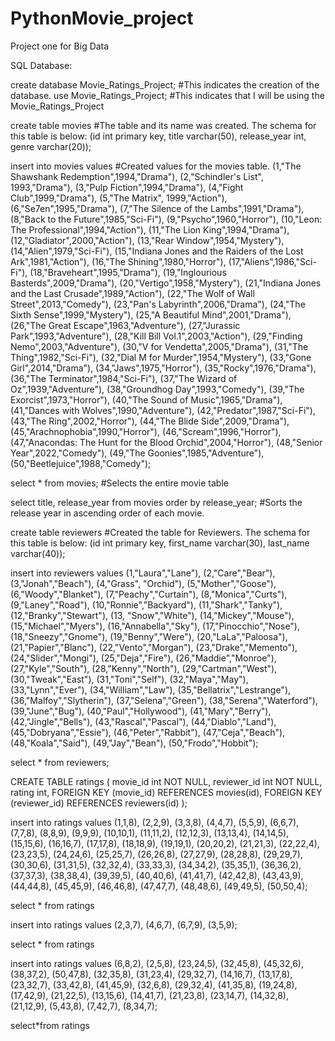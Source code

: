 # PythonMovie_project
Project one for Big Data

SQL Database:

create database Movie_Ratings_Project;      #This indicates the creation of the database.
use Movie_Ratings_Project;                  #This indicates that I will be using the Movie_Ratings_Project

create table movies  #The table and its name was created.  The schema for this table is below:
(id int primary key, title varchar(50), release_year int, genre varchar(20));

insert into movies values #Created values for the movies table.
(1,"The Shawshank Redemption",1994,"Drama"),
(2,"Schindler's List", 1993,"Drama"),
(3,"Pulp Fiction",1994,"Drama"),
(4,"Fight Club",1999,"Drama"),
(5,"The Matrix", 1999,"Action"),
(6,"Se7en",1995,"Drama"),
(7,"The Silence of the Lambs",1991,"Drama"),
(8,"Back to the Future",1985,"Sci-Fi"),
(9,"Psycho",1960,"Horror"),
(10,"Leon: The Professional",1994,"Action"),
(11,"The Lion King",1994,"Drama"),
(12,"Gladiator",2000,"Action"),
(13,"Rear Window",1954,"Mystery"),
(14,"Alien",1979,"Sci-Fi"),
(15,"Indiana Jones and the Raiders of the Lost Ark",1981,"Action"),
(16,"The Shining",1980,"Horror"),
(17,"Aliens",1986,"Sci-Fi"),
(18,"Braveheart",1995,"Drama"),
(19,"Inglourious Basterds",2009,"Drama"),
(20,"Vertigo",1958,"Mystery"),
(21,"Indiana Jones and the Last Crusade",1989,"Action"),
(22,"The Wolf of Wall Street",2013,"Comedy"),
(23,"Pan's Labyrinth",2006,"Drama"),
(24,"The Sixth Sense",1999,"Mystery"),
(25,"A Beautiful Mind",2001,"Drama"),
(26,"The Great Escape",1963,"Adventure"),
(27,"Jurassic Park",1993,"Adventure"),
(28,"Kill Bill Vol.1",2003,"Action"),
(29,"Finding Nemo",2003,"Adventure"),
(30,"V for Vendetta",2005,"Drama"),
(31,"The Thing",1982,"Sci-Fi"),
(32,"Dial M for Murder",1954,"Mystery"),
(33,"Gone Girl",2014,"Drama"),
(34,"Jaws",1975,"Horror"),
(35,"Rocky",1976,"Drama"),
(36,"The Terminator",1984,"Sci-Fi"),
(37,"The Wizard of Oz",1939,"Adventure"),
(38,"Groundhog Day",1993,"Comedy"),
(39,"The Exorcist",1973,"Horror"),
(40,"The Sound of Music",1965,"Drama"),
(41,"Dances with Wolves",1990,"Adventure"),
(42,"Predator",1987,"Sci-Fi"),
(43,"The Ring",2002,"Horror"),
(44,"The Blide Side",2009,"Drama"),
(45,"Arachnophobia",1990,"Horror"),
(46,"Scream",1996,"Horror"),
(47,"Anacondas: The Hunt for the Blood Orchid",2004,"Horror"),
(48,"Senior Year",2022,"Comedy"),
(49,"The Goonies",1985,"Adventure"),
(50,"Beetlejuice",1988,"Comedy");

select * from movies;      #Selects the entire movie table

select title, release_year from movies
order by release_year;     #Sorts the release year in ascending order of each movie.

create table reviewers     #Created the table for Reviewers. The schema for this table is below:
(id int primary key, first_name varchar(30), last_name varchar(40)); 

insert into reviewers values
(1,"Laura","Lane"),
(2,"Care","Bear"),
(3,"Jonah","Beach"),
(4,"Grass", "Orchid"),
(5,"Mother","Goose"),
(6,"Woody","Blanket"),
(7,"Peachy","Curtain"),
(8,"Monica","Curts"),
(9,"Laney","Road"),
(10,"Ronnie","Backyard"),
(11,"Shark","Tanky"),
(12,"Branky","Stewart"),
(13, "Snow","White"),
(14,"Mickey","Mouse"),
(15,"Michael","Myers"),
(16,"Annabella","Sky"),
(17,"Pinocchio","Nose"),
(18,"Sneezy","Gnome"),
(19,"Benny","Were"),
(20,"LaLa","Paloosa"),
(21,"Papier","Blanc"),
(22,"Vento","Morgan"),
(23,"Drake","Memento"),
(24,"Slider","Mongi"),
(25,"Deja","Fire"),
(26,"Maddie","Monroe"),
(27,"Kyle","South"),
(28,"Kenny","North"),
(29,"Cartman","West"),
(30,"Tweak","East"),
(31,"Toni","Self"),
(32,"Maya","May"),
(33,"Lynn","Ever"),
(34,"William","Law"),
(35,"Bellatrix","Lestrange"),
(36,"Malfoy","Slytherin"),
(37,"Selena","Green"),
(38,"Serena","Waterford"),
(39,"June","Bug"),
(40,"Paul","Hollywood"),
(41,"Mary","Berry"),
(42,"Jingle","Bells"),
(43,"Rascal","Pascal"),
(44,"Diablo","Land"),
(45,"Dobryana","Essie"),
(46,"Peter","Rabbit"),
(47,"Ceja","Beach"),
(48,"Koala","Said"),
(49,"Jay","Bean"),
(50,"Frodo","Hobbit");

select * from reviewers;

CREATE TABLE ratings (
    movie_id int NOT NULL,
    reviewer_id int NOT NULL,
	rating int,
    FOREIGN KEY (movie_id) REFERENCES movies(id),
    FOREIGN KEY (reviewer_id) REFERENCES reviewers(id)
);

insert into ratings values
(1,1,8),
(2,2,9),
(3,3,8),
(4,4,7),
(5,5,9),
(6,6,7),
(7,7,8),
(8,8,9),
(9,9,9),
(10,10,1),
(11,11,2),
(12,12,3),
(13,13,4),
(14,14,5),
(15,15,6),
(16,16,7),
(17,17,8),
(18,18,9),
(19,19,1),
(20,20,2),
(21,21,3),
(22,22,4),
(23,23,5),
(24,24,6),
(25,25,7),
(26,26,8),
(27,27,9),
(28,28,8),
(29,29,7),
(30,30,6),
(31,31,5),
(32,32,4),
(33,33,3),
(34,34,2),
(35,35,1),
(36,36,2),
(37,37,3),
(38,38,4),
(39,39,5),
(40,40,6),
(41,41,7),
(42,42,8),
(43,43,9),
(44,44,8),
(45,45,9),
(46,46,8),
(47,47,7),
(48,48,6),
(49,49,5),
(50,50,4);

select * from ratings

insert into ratings values
(2,3,7),
(4,6,7),
(6,7,9),
(3,5,9);

select * from ratings

insert into ratings values
(6,8,2),
(2,5,8),
(23,24,5),
(32,45,8),
(45,32,6),
(38,37,2),
(50,47,8),
(32,35,8),
(31,23,4),
(29,32,7),
(14,16,7),
(13,17,8),
(23,32,7),
(33,42,8),
(41,45,9),
(32,6,8),
(29,32,4),
(41,35,8),
(19,24,8),
(17,42,9),
(21,22,5),
(13,15,6),
(14,41,7),
(21,23,8),
(23,14,7),
(14,32,8),
(21,12,9),
(5,43,8),
(7,42,7),
(8,34,7);

select*from ratings
